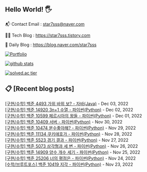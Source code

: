 ## Hello World! 🖐

📬 Contact Email : star7sss@naver.com

👨‍💻 Tech Blog : https://star7sss.tistory.com

🤪 Daily Blog : https://blog.naver.com/star7sss

[![Portfolio](https://img.shields.io/badge/Portfolio-%23000000.svg?style=for-the-badge&logo=firefox&logoColor=#FF7139)](https://fern-way-13f.notion.site/Jang-Thang-3b7b327981a2456c8ee5952eadb848b9)

[![github stats](https://github-readme-stats.vercel.app/api?username=jangThang&show_icons=true&hide_border=False)](https://star7sss.tistory.com)

[![solved.ac tier](http://mazassumnida.wtf/api/v2/generate_badge?boj=star7sss)](https://solved.ac/star7sss)

## 📋 [Recent blog posts]
[[구현/수학] 백준 4493 가위 바위 보? - 자바(Java)](https://star7sss.tistory.com/599) - Dec 03, 2022<br>
[[구현/수학] 백준 14920 3n+1 수열 - 파이썬(Python)](https://star7sss.tistory.com/597) - Dec 02, 2022<br>
[[구현/수학] 백준 10599 페르시아의 왕들 - 파이썬(Python)](https://star7sss.tistory.com/610) - Dec 01, 2022<br>
[[구현/수학] 백준 10409 서버 - 파이썬(Python)](https://star7sss.tistory.com/595) - Nov 30, 2022<br>
[[구현/수학] 백준 10474 분수좋아해? - 파이썬(Python)](https://star7sss.tistory.com/596) - Nov 29, 2022<br>
[[구현/수학] 백준 11134 쿠키애호가 - 파이썬(Python)](https://star7sss.tistory.com/609) - Nov 28, 2022<br>
[[구현/수학] 백준 5523 경기 결과 - 파이썬(Python)](https://star7sss.tistory.com/593) - Nov 27, 2022<br>
[[구현/수학] 백준 5073 삼각형과 세 변 - 파이썬(Python)](https://star7sss.tistory.com/592) - Nov 26, 2022<br>
[[구현/수학] 백준 14909 양수 개수 세기 - 파이썬(Python)](https://star7sss.tistory.com/608) - Nov 25, 2022<br>
[[구현/수학] 백준 25206 너의 평점은 - 파이썬(Python)](https://star7sss.tistory.com/580) - Nov 24, 2022<br>
[[수학/브루트포스] 백준 10419 지각 - 파이썬(Python)](https://star7sss.tistory.com/607) - Nov 23, 2022<br>
